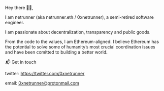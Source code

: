 Hey there 👋🏻,

I am netrunner (aka netrunner.eth / 0xnetrunner),  a semi-retired software engineer. 

I am passionate about decentralization, transparency and public goods.

From the code to the values, I am Ethereum-aligned. I believe Ethereum has the potential to solve some of humanity’s most crucial coordination issues and have been comitted to building a better world.

📬 Get in touch

twitter: https://twitter.com/0xnetrunner

email: 0xnetrunner@protonmail.com
